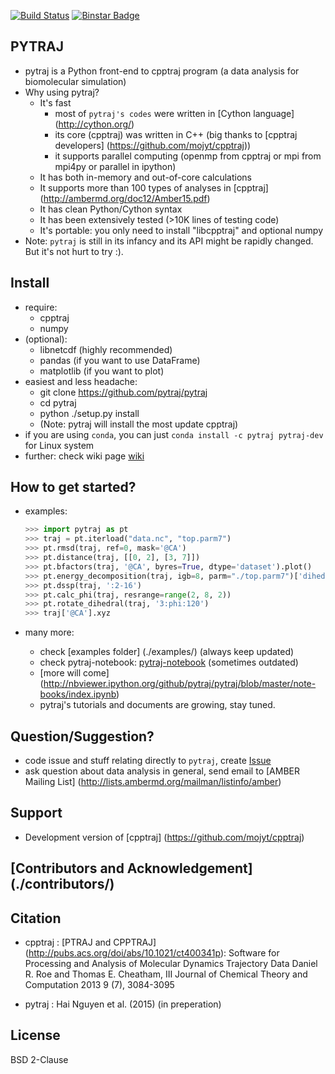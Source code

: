 [![Build Status](https://travis-ci.org/Amber-MD/pytraj.svg?branch=master)](https://travis-ci.org/Amber-MD/pytraj)
[![Binstar Badge](https://binstar.org/pytraj/pytraj-dev/badges/version.svg)](https://binstar.org/pytraj/pytraj-dev/)

PYTRAJ
------

- pytraj is a Python front-end to cpptraj program (a data analysis for biomolecular simulation)
- Why using pytraj?
    * It's fast
        * most of `pytraj's codes` were written in [Cython language] (http://cython.org/)
        * its core (cpptraj) was written in C++ (big thanks to [cpptraj developers] (https://github.com/mojyt/cpptraj))
        * it supports parallel computing (openmp from cpptraj or mpi from mpi4py or parallel in ipython)
    * It has both in-memory and out-of-core calculations
    * It supports more than 100 types of analyses in [cpptraj] (http://ambermd.org/doc12/Amber15.pdf)
    * It has clean Python/Cython syntax
    * It has been extensively tested (>10K lines of testing code)
    * It's portable: you only need to install "libcpptraj" and optional numpy
- Note: `pytraj` is still in its infancy and its API might be rapidly changed. But it's not hurt to try :).


Install
-------
- require:
    - cpptraj
    - numpy
- (optional):
    - libnetcdf (highly recommended)
    - pandas (if you want to use DataFrame) 
    - matplotlib (if you want to plot)
- easiest and less headache:
    * git clone https://github.com/pytraj/pytraj
    * cd pytraj
    * python ./setup.py install
    * (Note: pytraj will install the most update cpptraj)
- if you are using `conda`, you can just `conda install -c pytraj pytraj-dev` for Linux system
- further: check wiki page [wiki](http://www.github.com/pytraj/pytraj/wiki)

How to get started?
------------------
- examples: 

    ```python
    >>> import pytraj as pt
    >>> traj = pt.iterload("data.nc", "top.parm7")
    >>> pt.rmsd(traj, ref=0, mask='@CA')
    >>> pt.distance(traj, [[0, 2], [3, 7]])
    >>> pt.bfactors(traj, '@CA', byres=True, dtype='dataset').plot()
    >>> pt.energy_decomposition(traj, igb=8, parm="./top.parm7")['dihedral']
    >>> pt.dssp(traj, ':2-16')
    >>> pt.calc_phi(traj, resrange=range(2, 8, 2))
    >>> pt.rotate_dihedral(traj, '3:phi:120')
    >>> traj['@CA'].xyz

    ```
- many more:
    * check [examples folder] (./examples/) (always keep updated)
    * check pytraj-notebook: [pytraj-notebook](http://nbviewer.ipython.org/github/pytraj/pytraj/blob/master/note-books/pytraj_overview.ipynb) (sometimes outdated)
    * [more will come] (http://nbviewer.ipython.org/github/pytraj/pytraj/blob/master/note-books/index.ipynb)
    * pytraj's tutorials and documents are growing, stay tuned.

Question/Suggestion?
--------------------
* code issue and stuff relating directly to `pytraj`, create [Issue](https://github.com/pytraj/pytraj/issues)
* ask question about data analysis in general, send email to [AMBER Mailing List] (http://lists.ambermd.org/mailman/listinfo/amber)

Support
-------
* Development version of [cpptraj] (https://github.com/mojyt/cpptraj)

[Contributors and Acknowledgement] (./contributors/)
----------------------------------------------------

Citation
--------
- cpptraj : [PTRAJ and CPPTRAJ] (http://pubs.acs.org/doi/abs/10.1021/ct400341p): Software for Processing and Analysis of Molecular Dynamics Trajectory Data
Daniel R. Roe and Thomas E. Cheatham, III
Journal of Chemical Theory and Computation 2013 9 (7), 3084-3095 

- pytraj : Hai Nguyen et al. (2015) (in preperation)

License
-------
BSD 2-Clause
